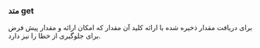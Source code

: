 ### متد get

برای دریافت مقدار ذخیره شده با ارائه کلید آن مقدار که امکان ارائه و مقدار پیش فرض برای جلوگیری از خطا را نیز دارد.
